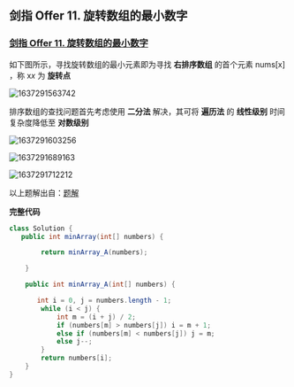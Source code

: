 


## 剑指 Offer 11. 旋转数组的最小数字


### [剑指 Offer 11. 旋转数组的最小数字](https://leetcode-cn.com/problems/xuan-zhuan-shu-zu-de-zui-xiao-shu-zi-lcof/)

如下图所示，寻找旋转数组的最小元素即为寻找 **右排序数组** 的首个元素 nums[x] ，称 x*x* 为 **旋转点** 

![1637291563742](https://tprzfbucket.oss-cn-beijing.aliyuncs.com/hadoop/202111/19/111244-229557.png)

排序数组的查找问题首先考虑使用 **二分法** 解决，其可将 **遍历法** 的 **线性级别** 时间复杂度降低至 **对数级别** 

![1637291603256](https://tprzfbucket.oss-cn-beijing.aliyuncs.com/hadoop/202111/19/111324-99348.png)

![1637291689163](https://tprzfbucket.oss-cn-beijing.aliyuncs.com/hadoop/202111/19/111449-763618.png)

![1637291712212](https://tprzfbucket.oss-cn-beijing.aliyuncs.com/hadoop/202111/19/111512-182806.png)

以上题解出自：[题解](https://leetcode-cn.com/problems/xuan-zhuan-shu-zu-de-zui-xiao-shu-zi-lcof/solution/mian-shi-ti-11-xuan-zhuan-shu-zu-de-zui-xiao-shu-3/)

**完整代码**

~~~ java
class Solution {
   public int minArray(int[] numbers) {

        return minArray_A(numbers);

    }

    public int minArray_A(int[] numbers) {

       int i = 0, j = numbers.length - 1;
        while (i < j) {
            int m = (i + j) / 2;
            if (numbers[m] > numbers[j]) i = m + 1;
            else if (numbers[m] < numbers[j]) j = m;
            else j--;
        }
        return numbers[i];
    }
}
~~~




